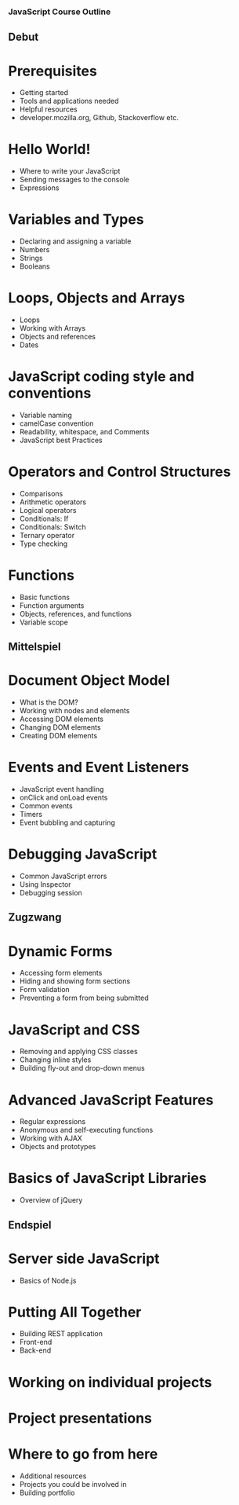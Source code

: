 ### JavaScript Course Outline

## Debut

# Prerequisites

* Getting started
* Tools and applications needed
* Helpful resources
* developer.mozilla.org, Github, Stackoverflow etc.

# Hello World!

* Where to write your JavaScript
* Sending messages to the console
* Expressions

# Variables and Types

* Declaring and assigning a variable
* Numbers
* Strings
* Booleans

# Loops, Objects and Arrays

* Loops
* Working with Arrays
* Objects and references
* Dates

# JavaScript coding style and conventions

* Variable naming
* camelCase convention
* Readability, whitespace, and Comments
* JavaScript best Practices

# Operators and Control Structures

* Comparisons
* Arithmetic operators
* Logical operators
* Conditionals: If
* Conditionals: Switch
* Ternary operator
* Type checking

# Functions

* Basic functions
* Function arguments
* Objects, references, and functions
* Variable scope

## Mittelspiel

# Document Object Model

* What is the DOM?
* Working with nodes and elements
* Accessing DOM elements
* Changing DOM elements
* Creating DOM elements

# Events and Event Listeners

* JavaScript event handling
* onClick and onLoad events
* Common events
* Timers
* Event bubbling and capturing

# Debugging JavaScript

* Common JavaScript errors
* Using Inspector
* Debugging session

## Zugzwang

# Dynamic Forms

* Accessing form elements
* Hiding and showing form sections
* Form validation
* Preventing a form from being submitted

# JavaScript and CSS

* Removing and applying CSS classes
* Changing inline styles
* Building fly-out and drop-down menus

# Advanced JavaScript Features

* Regular expressions
* Anonymous and self-executing functions
* Working with AJAX
* Objects and prototypes

# Basics of JavaScript Libraries

* Overview of jQuery

## Endspiel

# Server side JavaScript

* Basics of Node.js

# Putting All Together

* Building REST application
* Front-end
* Back-end

# Working on individual projects

# Project presentations

# Where to go from here

* Additional resources
* Projects you could be involved in
* Building portfolio
